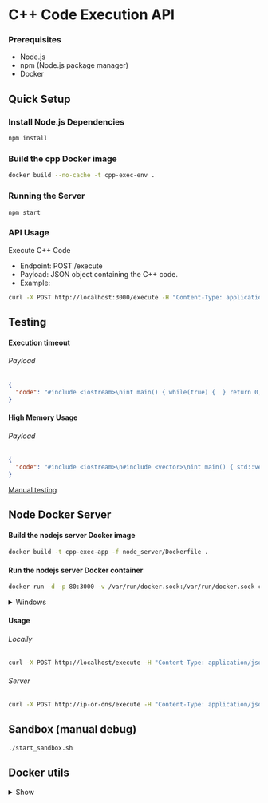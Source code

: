 # C++ Code Execution API

### Prerequisites

- Node.js
- npm (Node.js package manager)
- Docker

## Quick Setup

### Install Node.js Dependencies

```bash
npm install
```

### Build the cpp Docker image

```bash
docker build --no-cache -t cpp-exec-env .
```

### Running the Server

```bash
npm start
```

### API Usage

Execute C++ Code
- Endpoint: POST /execute
- Payload: JSON object containing the C++ code.
- Example:
```bash
curl -X POST http://localhost:3000/execute -H "Content-Type: application/json" -d "{\"code\":\"#include <iostream>\\nint main() { std::cout << \\\"Hello World\\\" << std::endl; return 0; }\"}"
```

## Testing

#### Execution timeout
###### Payload
```json
{
  "code": "#include <iostream>\nint main() { while(true) {  } return 0; }"
}
```

#### High Memory Usage
###### Payload
```json
{
  "code": "#include <iostream>\n#include <vector>\nint main() { std::vector<int> v(100000000); return 0; }"
}
```

[Manual testing](tests)

## Node Docker Server

#### Build the nodejs server Docker image

```bash
docker build -t cpp-exec-app -f node_server/Dockerfile .
```

#### Run the nodejs server Docker container

```bash
docker run -d -p 80:3000 -v /var/run/docker.sock:/var/run/docker.sock cpp-exec-app
```
<details>
<summary>Windows</summary>

```bash
docker run -d -p 80:3000 -v //var/run/docker.sock:/var/run/docker.sock cpp-exec-app
```

</details>

#### Usage

###### Locally

```bash
curl -X POST http://localhost/execute -H "Content-Type: application/json" -d "{\"code\":\"#include <iostream>\\nint main() { std::cout << \\\"Hello World\\\" << std::endl; return 0; }\"}"
```

###### Server

```bash
curl -X POST http://ip-or-dns/execute -H "Content-Type: application/json" -d "{\"code\":\"#include <iostream>\\nint main() { std::cout << \\\"Hello World\\\" << std::endl; return 0; }\"}"
```

## Sandbox (manual debug)

```bash
./start_sandbox.sh
```

## Docker utils
<details>
<summary>Show</summary>

```bash
docker images
docker ps
```

##### Stop container
```bash
docker stop [CONTAINER_ID]
```

##### Delete container
```bash
docker rm [CONTAINER_ID]
```

##### Delete Image
```bash
docker rmi [IMAGE_ID]
```

##### Enter Container
```bash
docker exec -it [CONTAINER_ID] /bin/bash
```
Or (Windows)
```bash
docker exec -it [CONTAINER_ID] //bin/bash
```

##### Show and Remove Unused Docker Images
```bash
docker images -f "dangling=true"
```
```bash
docker rmi -f $(docker images -f "dangling=true" -q)
```

##### Others
```bash
docker network inspect bridge
```
```bash
docker scout cache prune
```

</details>